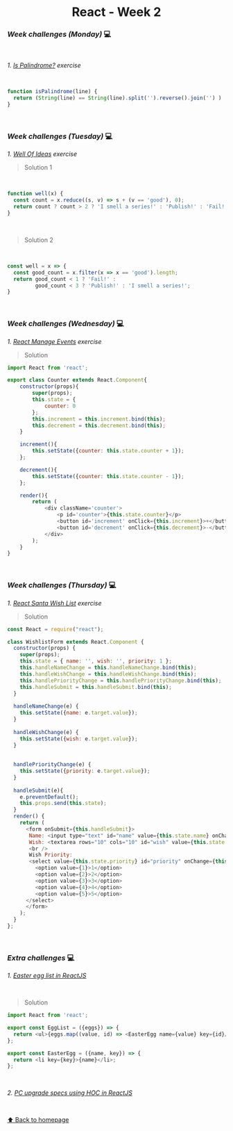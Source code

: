 <h1 align="center">React - Week 2</h1>

### _Week challenges (Monday)_ 💻
<br>

_1. [Is Palindrome?](https://www.codewars.com/kata/57a5015d72292ddeb8000b31/train/javascript) exercise_

<br>

```js
function isPalindrome(line) {
  return (String(line) == String(line).split('').reverse().join('') )
}
```
<br>

### _Week challenges (Tuesday)_ 💻

_1. [Well Of Ideas](https://www.codewars.com/kata/57f222ce69e09c3630000212/train/javascript) exercise_

> Solution 1

<br>

```js
function well(x) {
  const count = x.reduce((s, v) => s + (v == 'good'), 0);
  return count ? count > 2 ? 'I smell a series!' : 'Publish!' : 'Fail!';
}
```

<br>

> Solution 2

<br>

```js
const well = x => {
  const good_count = x.filter(x => x == 'good').length;
  return good_count < 1 ? 'Fail!' : 
         good_count < 3 ? 'Publish!' : 'I smell a series!';
}
```

<br>

### _Week challenges (Wednesday)_ 💻

_1. [React Manage Events](https://www.codewars.com/kata/5a8319f257c562ede8000037/train/javascript) exercise_

> Solution 

```js
import React from 'react';

export class Counter extends React.Component{
    constructor(props){
        super(props);
        this.state = {
            counter: 0
        };
        this.increment = this.increment.bind(this);
        this.decrement = this.decrement.bind(this);
    }

    increment(){
        this.setState({counter: this.state.counter + 1});
    };

    decrement(){
        this.setState({counter: this.state.counter - 1});
    };

    render(){
        return (
            <div className='counter'>
                <p id='counter'>{this.state.counter}</p>
                <button id='increment' onClick={this.increment}>+</button>
                <button id='decrement' onClick={this.decrement}>-</button>
            </div>
        );
    }
}
```

<br>

### _Week challenges (Thursday)_ 💻

_1. [React Santa Wish List]() exercise_

> Solution

```js
const React = require("react");

class WishlistForm extends React.Component {
  constructor(props) {
    super(props);
    this.state = { name: '', wish: '', priority: 1 };
    this.handleNameChange = this.handleNameChange.bind(this);
    this.handleWishChange = this.handleWishChange.bind(this);
    this.handlePriorityChange = this.handlePriorityChange.bind(this);
    this.handleSubmit = this.handleSubmit.bind(this);
  }
  
  handleNameChange(e) {
    this.setState({name: e.target.value});
  }
  
  handleWishChange(e) {
    this.setState({wish: e.target.value});
  }
  
  
  handlePriorityChange(e) {
    this.setState({priority: e.target.value});
  }
  
  handleSubmit(e){
    e.preventDefault();
    this.props.send(this.state);
  }
  render() {
    return (
      <form onSubmit={this.handleSubmit}>
       Name: <input type="text" id="name" value={this.state.name} onChange={this.handleNameChange}/>
       Wish: <textarea rows="10" cols="10" id="wish" value={this.state.wish} onChange={this.handleWishChange} />
       <br />
       Wish Priority:
       <select value={this.state.priority} id="priority" onChange={this.handlePriorityChange}>
         <option value={1}>1</option>
         <option value={2}>2</option>
         <option value={3}>3</option>
         <option value={4}>4</option>
         <option value={5}>5</option>
      </select>
      </form>
    );
  }
};
```

<br>

### _Extra challenges_ 💻

_1. [Easter egg list in ReactJS](https://www.codewars.com/kata/5a95947f4a6b342636000173/train/javascript)_

<br>

> Solution

```js
import React from 'react';

export const EggList = ({eggs}) => { 
  return <ul>{eggs.map((value, id) => <EasterEgg name={value} key={id}/>)}</ul>;
};

export const EasterEgg = ({name, key}) => {
  return <li key={key}>{name}</li>;
};
```

<br>

_2. [PC upgrade specs using HOC in ReactJS](https://www.codewars.com/kata/5a9c0fa45084d79b1f000138)_

<br>


[⬆ Back to homepage](https://github.com/21atalia/core-code-upskilling-readme/blob/main/README.md)
